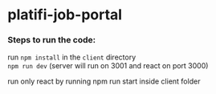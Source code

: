 # platifi-job-portal


### Steps to run the code:

 run `npm install` in the `client` directory <br>
 `npm run dev` (server will run on 3001 and react on port 3000)<br>

 run only react by running npm run start inside client folder
